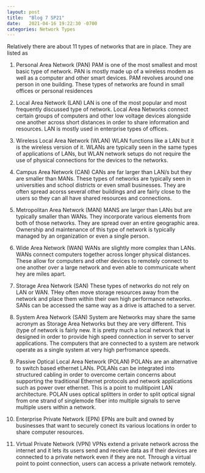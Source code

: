 ```yaml
---
layout: post
title:  "Blog 7 SP21"
date:   2021-04-16 19:22:30 -0700
categories: Network Types
---
```

Relatively there are about 11 types of networks that are in place. They are listed as

1. Personal Area Network (PAN) PAM is one of the most smallest and most basic type of network. PAN is mostly made up of a wireless modem as well as a computer and other smart devices. PAM revolves around one person in one building. These types of networks are found in small offices or personal residences

2. Local Area Network (LAN) LAN is one of the most popular and most frequently discussed type of network. Local Area Networks connect certain groups of computers and other low voltage devices alongside one another across short distances in order to share information and resources. LAN is mostly used in enterprise types of offices.

3. Wireless Local Area Network (WLAN) WLAN functions like a LAN but it is the wireless version of it. WLANs are typically seen in the same types of applications of LANs, but WLAN network setups do not require the use of physical connections for the devices to the networks.

4. Campus Area Network (CAN) CANs are far larger than LAN/s but they are smaller than MANs. These types of networks are typically seen in universities and school districts or even small businesses. They are often spread acorss several other buildings and are fairly close to the users so they can all have shared resources and connections.

5. Metropolitan Area Network (MAN) MANS are larger than LANs but are typically smaller than WANs. They incorporate various elements from both of those networks. They are spread over an entire geographic area. Ownership and maintenance of this type of network is typically managed by an organization or even a single person.

6. Wide Area Network (WAN) WANs are slightly more complex than LANs. WANs connect computers together across longer physical distances. These allow for computers and other devices to remotely connect to one another over a large network and even able to communicate whent hey are miles apart.

7. Storage Area Network (SAN) These types of networks do not rely on LAN or WAN. THey often move storage resources away from the network and place them within their own high performance networks. SANs can be accessed the same way as a drive is attached to a server.

8. System Area Network (SAN) System are Networks may share the same acronym as Storage Area Networks but they are very different. This (type of network is fairly new. It is pretty much a local network that is designed in order to provide high speed connection in server to server applications. The computers that are connected to a system are network operate as a single system at very high perfromance speeds.

9. Passive Optical Local Area Network (POLAN) POLANs are an alternative to switch based ethernet LANs. POLANs can be integrated into structured cabling in order to overcome certain concerns about supporting the traditional Ethernet protocols and network applications such as power over ethernet. This is a point to mulitipoint LAN architecture. POLAN uses optical splitters in order to split optical signal from one strand of singlemode fiber into multiple signals to serve multiple users within a network.

10. Enterprise Private Network (EPN) EPNs are built and owned by businesses that want to securely conect its various locations in order to share computer resources.

11. Virtual Private Network (VPN) VPNs extend a private network across the internet and it lets its users send and receive data as if their devices are connected to a private network even if they are not. Through a virtual point to point connection, users can access a private network remotely.